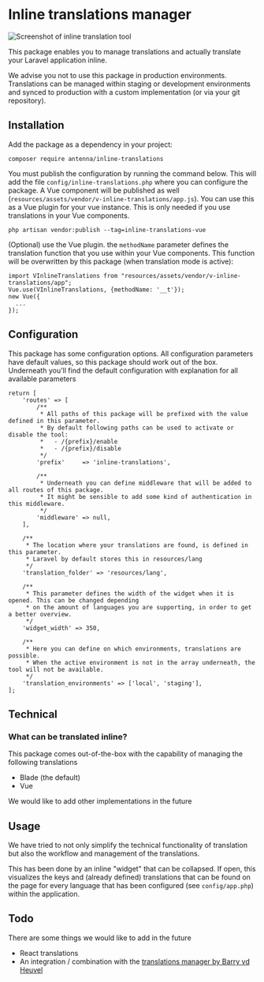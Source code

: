 # Inline translations manager

![Screenshot of inline translation tool][screenshot]

This package enables you to manage translations and actually translate your Laravel application inline.

We advise you not to use this package in production environments. Translations can be managed within staging or development environments and synced to production with a custom implementation (or via your git repository).


## Installation

Add the package as a dependency in your project:
```
composer require antenna/inline-translations
```

You must publish the configuration by running the command below. This will add the file `config/inline-translations.php` where you can configure the package. A Vue component will be published as well (`resources/assets/vendor/v-inline-translations/app.js`). You can use this as a Vue plugin for your vue instance. This is only needed if you use translations in your Vue components.
```
php artisan vendor:publish --tag=inline-translations-vue
```

(Optional) use the Vue plugin. the `methodName` parameter defines the translation function that you use within your Vue components. This function will be overwritten by this package (when translation mode is active):
```
import VInlineTranslations from "resources/assets/vendor/v-inline-translations/app";
Vue.use(VInlineTranslations, {methodName: '__t'});
new Vue({
  ...
});
```

## Configuration
This package has some configuration options. All configuration parameters have default values, so this package should work out of the box. Underneath you'll find the default configuration with explanation for all available parameters
```
return [
    'routes' => [
        /**
         * All paths of this package will be prefixed with the value defined in this parameter.
         * By default following paths can be used to activate or disable the tool:
         *   - /{prefix}/enable
         *   - /{prefix}/disable
         */
        'prefix'     => 'inline-translations',
        
        /**
         * Underneath you can define middleware that will be added to all routes of this package.
         * It might be sensible to add some kind of authentication in this middleware.
         */
        'middleware' => null,
    ],
    
    /**
     * The location where your translations are found, is defined in this parameter.
     * Laravel by default stores this in resources/lang
     */
    'translation_folder' => 'resources/lang',
    
    /**
     * This parameter defines the width of the widget when it is opened. This can be changed depending
     * on the amount of languages you are supporting, in order to get a better overview.
     */
    'widget_width' => 350,
    
    /**
     * Here you can define on which environments, translations are possible.
     * When the active environment is not in the array underneath, the tool will not be available.
     */
    'translation_environments' => ['local', 'staging'],
];
```

## Technical

### What can be translated inline?
This package comes out-of-the-box with the capability of managing the following translations

* Blade (the default)
* Vue

We would like to add other implementations in the future


## Usage

We have tried to not only simplify the technical functionality of translation but also the workflow and management of the
translations.

This has been done by an inline "widget" that can be collapsed. If open, this visualizes the keys and (already defined) translations that can be found
on the page for every language that has been configured (see `config/app.php`) within the application.


## Todo

There are some things we would like to add in the future

* React translations
* An integration / combination with the [translations manager by Barry vd Heuvel](https://github.com/barryvdh/laravel-translation-manager)


[screenshot]: https://i.ibb.co/s5P23Ft/screely-1592219274102.png "Translator screenshot"

